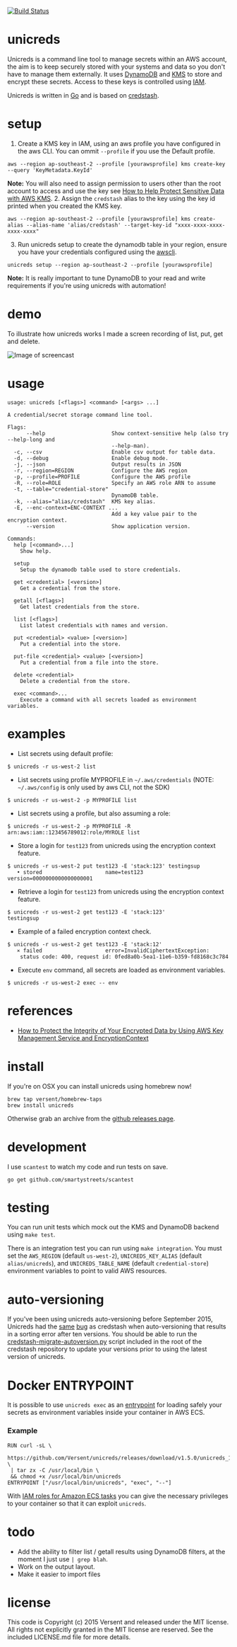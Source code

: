 [![Build Status](https://travis-ci.org/Versent/unicreds.svg?branch=master)](https://travis-ci.org/Versent/unicreds)

# unicreds

Unicreds is a command line tool to manage secrets within an AWS account, the aim is to keep securely stored
with your systems and data so you don't have to manage them externally. It uses [DynamoDB](https://aws.amazon.com/dynamodb/) and [KMS](https://aws.amazon.com/kms/) to store and
encrypt these secrets. Access to these keys is controlled using [IAM](https://aws.amazon.com/iam/).

Unicreds is written in [Go](https://golang.org/) and is based on [credstash](https://github.com/fugue/credstash).

# setup

1. Create a KMS key in IAM, using an aws profile you have configured in the aws CLI. You can ommit `--profile` if you use the Default profile.
```
aws --region ap-southeast-2 --profile [yourawsprofile] kms create-key --query 'KeyMetadata.KeyId'
```
**Note:** You will also need to assign permission to users other than the root account to access and use the key see [How to Help Protect Sensitive Data with AWS KMS](https://blogs.aws.amazon.com/security/post/Tx79IILINW04DC/How-to-Help-Protect-Sensitive-Data-with-AWS-KMS).
2. Assign the `credstash` alias to the key using the key id printed when you created the KMS key.
```
aws --region ap-southeast-2 --profile [yourawsprofile] kms create-alias --alias-name 'alias/credstash' --target-key-id "xxxx-xxxx-xxxx-xxxx-xxxx"
```
3. Run unicreds setup to create the dynamodb table in your region, ensure you have your credentials configured using the [awscli](https://aws.amazon.com/cli/).
```
unicreds setup --region ap-southeast-2 --profile [yourawsprofile]
```
**Note:** It is really important to tune DynamoDB to your read and write requirements if you're using unicreds with automation!

# demo

To illustrate how unicreds works I made a screen recording of list, put, get and delete.

![Image of screencast](docs/images/unicreds_recording.gif)

# usage

```
usage: unicreds [<flags>] <command> [<args> ...]

A credential/secret storage command line tool.

Flags:
      --help                     Show context-sensitive help (also try --help-long and
                                 --help-man).
  -c, --csv                      Enable csv output for table data.
  -d, --debug                    Enable debug mode.
  -j, --json                     Output results in JSON
  -r, --region=REGION            Configure the AWS region
  -p, --profile=PROFILE          Configure the AWS profile
  -R, --role=ROLE                Specify an AWS role ARN to assume
  -t, --table="credential-store"
                                 DynamoDB table.
  -k, --alias="alias/credstash"  KMS key alias.
  -E, --enc-context=ENC-CONTEXT ...
                                 Add a key value pair to the encryption context.
      --version                  Show application version.

Commands:
  help [<command>...]
    Show help.

  setup
    Setup the dynamodb table used to store credentials.

  get <credential> [<version>]
    Get a credential from the store.

  getall [<flags>]
    Get latest credentials from the store.

  list [<flags>]
    List latest credentials with names and version.

  put <credential> <value> [<version>]
    Put a credential into the store.

  put-file <credential> <value> [<version>]
    Put a credential from a file into the store.

  delete <credential>
    Delete a credential from the store.

  exec <command>...
    Execute a command with all secrets loaded as environment variables.
```

# examples

* List secrets using default profile:
```
$ unicreds -r us-west-2 list
```

* List secrets using profile MYPROFILE in `~/.aws/credentials` (NOTE: `~/.aws/config` is only used by aws CLI, not the SDK)
```
$ unicreds -r us-west-2 -p MYPROFILE list
```

* List secrets using a profile, but also assuming a role:
```
$ unicreds -r us-west-2 -p MYPROFILE -R arn:aws:iam::123456789012:role/MYROLE list
```

* Store a login for `test123` from unicreds using the encryption context feature.
```
$ unicreds -r us-west-2 put test123 -E 'stack:123' testingsup
   • stored                    name=test123 version=0000000000000000001
```

* Retrieve a login for `test123` from unicreds using the encryption context feature.
```
$ unicreds -r us-west-2 get test123 -E 'stack:123'
testingsup
```

* Example of a failed encryption context check.
```
$ unicreds -r us-west-2 get test123 -E 'stack:12'
   ⨯ failed                    error=InvalidCiphertextException:
	status code: 400, request id: 0fed8a0b-5ea1-11e6-b359-fd8168c3c784
```

* Execute `env` command, all secrets are loaded as environment variables.
```
$ unicreds -r us-west-2 exec -- env
```

# references

* [How to Protect the Integrity of Your Encrypted Data by Using AWS Key Management Service and EncryptionContext](https://blogs.aws.amazon.com/security/post/Tx2LZ6WBJJANTNW/How-to-Protect-the-Integrity-of-Your-Encrypted-Data-by-Using-AWS-Key-Management)

# install

If you're on OSX you can install unicreds using homebrew now!

```
brew tap versent/homebrew-taps
brew install unicreds
```

Otherwise grab an archive from the [github releases page](https://github.com/Versent/unicreds/releases).

# development

I use `scantest` to watch my code and run tests on save.

```
go get github.com/smartystreets/scantest
```

# testing
You can run unit tests which mock out the KMS and DynamoDB backend using `make test`.

There is an integration test you can run using `make integration`. You must set the `AWS_REGION` (default `us-west-2`), `UNICREDS_KEY_ALIAS` (default `alias/unicreds`), and `UNICREDS_TABLE_NAME` (default `credential-store`) environment variables to point to valid AWS resources.

# auto-versioning

If you've been using unicreds auto-versioning before September 2015, Unicreds had the [same](https://github.com/fugue/credstash/issues/51) [bug](https://github.com/Versent/unicreds/issues/34) as credstash when auto-versioning that results in a sorting error after ten versions. You should be able to run the [credstash-migrate-autoversion.py](https://github.com/fugue/credstash/blob/master/credstash-migrate-autoversion.py) script included in the root of the credstash repository to update your versions prior to using the latest version of unicreds.

# Docker ENTRYPOINT

It is possible to use `unicreds exec` as an [entrypoint](https://docs.docker.com/engine/reference/builder/#/entrypoint) for loading safely your secrets as environment variables inside your container in AWS ECS.

### Example
```
RUN curl -sL \
    https://github.com/Versent/unicreds/releases/download/v1.5.0/unicreds_1.5.0_linux_x86_64.tgz \
 | tar zx -C /usr/local/bin \
 && chmod +x /usr/local/bin/unicreds
ENTRYPOINT ["/usr/local/bin/unicreds", "exec", "--"]
```

With [IAM roles for Amazon ECS tasks](http://docs.aws.amazon.com/AmazonECS/latest/developerguide/task-iam-roles.html) you can give the necessary privileges to your container so that it can exploit `unicreds`.

# todo

* Add the ability to filter list / getall results using DynamoDB filters, at the moment I just use `| grep blah`.
* Work on the output layout.
* Make it easier to import files

# license

This code is Copyright (c) 2015 Versent and released under the MIT license. All rights not explicitly granted in the MIT license are reserved. See the included LICENSE.md file for more details.
